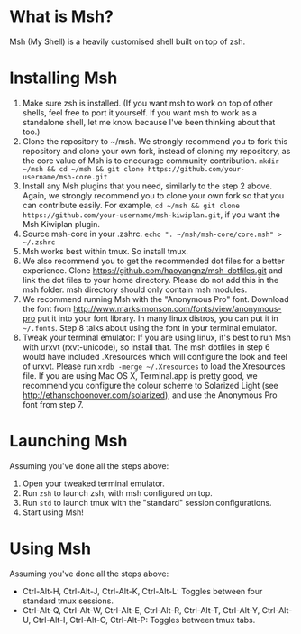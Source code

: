 # What is Msh?
Msh (My Shell) is a heavily customised shell built on top of zsh.

# Installing Msh
1. Make sure zsh is installed. (If you want msh to work on top of other shells, feel free to port it yourself. If you want msh to work as a standalone shell, let me know because I've been thinking about that too.)
2. Clone the repository to ~/msh. We strongly recommend you to fork this repository and clone your own fork, instead of cloning my repository, as the core value of Msh is to encourage community contribution. `mkdir ~/msh && cd ~/msh && git clone https://github.com/your-username/msh-core.git`
3. Install any Msh plugins that you need, similarly to the step 2 above. Again, we strongly recommend you to clone your own fork so that you can contribute easily. For example, `cd ~/msh && git clone https://github.com/your-username/msh-kiwiplan.git`, if you want the Msh Kiwiplan plugin. 
4. Source msh-core in your .zshrc. `echo ". ~/msh/msh-core/core.msh" > ~/.zshrc`
5. Msh works best within tmux. So install tmux.
6. We also recommend you to get the recommended dot files for a better experience. Clone https://github.com/haoyangnz/msh-dotfiles.git and link the dot files to your home directory. Please do not add this in the msh folder. msh directory should only contain msh modules.
7. We recommend running Msh with the "Anonymous Pro" font. Download the font from http://www.marksimonson.com/fonts/view/anonymous-pro put it into your font library. In many linux distros, you can put it in `~/.fonts`. Step 8 talks about using the font in your terminal emulator.
8. Tweak your terminal emulator: If you are using linux, it's best to run Msh with urxvt (rxvt-unicode), so install that. The msh dotfiles in step 6 would have included .Xresources which will configure the look and feel of urxvt. Please run `xrdb -merge ~/.Xresources` to load the Xresources file. If you are using Mac OS X, Terminal.app is pretty good, we recommend you configure the colour scheme to Solarized Light (see http://ethanschoonover.com/solarized), and use the Anonymous Pro font from step 7.

# Launching Msh
Assuming you've done all the steps above:
1. Open your tweaked terminal emulator.
2. Run `zsh` to launch zsh, with msh configured on top.
3. Run `std` to launch tmux with the "standard" session configurations.
4. Start using Msh!

# Using Msh
Assuming you've done all the steps above:
- Ctrl-Alt-H, Ctrl-Alt-J, Ctrl-Alt-K, Ctrl-Alt-L: Toggles between four standard tmux sessions.
- Ctrl-Alt-Q, Ctrl-Alt-W, Ctrl-Alt-E, Ctrl-Alt-R, Ctrl-Alt-T, Ctrl-Alt-Y, Ctrl-Alt-U, Ctrl-Alt-I, Ctrl-Alt-O, Ctrl-Alt-P: Toggles between tmux tabs.
